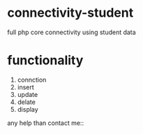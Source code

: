 # connectivity-student

full php core connectivity using student data
# functionality 
  1. connction 
  2. insert
  3. update
  4. delate 
  5. display
  
  any help than contact me:: 
